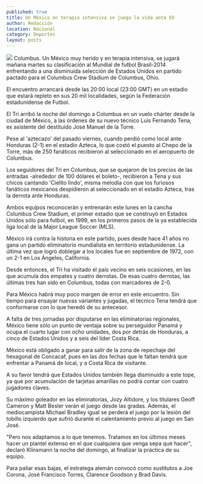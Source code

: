 ```yaml
---
published: true
title: Un México en terapia intensiva se juega la vida ante EU
author: Redacción
location: Nacional
category: Deportes
layout: posts
---
```


![](http://i.imgur.com/Hl8jUoMm.jpg)
Columbus. Un México muy herido y en terapia intensiva, se jugará mañana martes su clasificación al Mundial de futbol Brasil-2014 enfrentando a una disminuida selección de Estados Unidos en partido pactado para el Columbus Crew Stadium de Columbus, Ohio.

El encuentro arrancará desde las 20:00 local (23:00 GMT) en un estadio que estará repleto en sus 20 mil localidades, según la Federación estadunidense de Futbol.

El Tri arribó la noche del domingo a Columbus en un vuelo chárter desde la ciudad de México, a las órdenes de su nuevo técnico Luis Fernando Tena, ex asistente del destituido José Manuel de la Torre.

Pese al 'aztecazo' del pasado viernes, cuando perdió como local ante Honduras (2-1) en el estadio Azteca, lo que costó el puesto al Chepo de la Torre, más de 250 fanáticos recibieron al seleccionado en el aeropuerto de Columbus.

Los seguidores del Tri en Columbus, que se quejaron de los precios de las entradas -alrededor de 100 dólares el boleto-, recibieron a Tena y sus chicos cantando 'Cielito lindo', misma melodía con que los furiosos fanáticos mexicanos despidieron al seleccionado en el estadio Azteca, tras la derrota ante Honduras.

Ambos equipos reconocerán y entrenarán este lunes en la cancha Columbus Crew Stadium, el primer estadio que se construyó en Estados Unidos sólo para futbol, en 1999, en los primeros pasos de la ya establecida liga local de la Major League Soccer (MLS).

México irá contra la historia en este partido, pues desde hace 41 años no gana un partido eliminatorio mundialista en territorio estadunidense. La última vez que logró doblegar a los locales fue en septiembre de 1972, con un 2-1 en Los Ángeles, California.

Desde entonces, el Tri ha visitado el país vecino en seis ocasiones, en las que acumula dos empates y cuatro derrotas. De esas cuatro derrotas, las últimas tres han sido en Columbus, todas con marcadores de 2-0.

Para México habrá muy poco margen de error en este encuentro. Sin tiempo para ensayar nuevas variantes y jugadas, el técnico Tena tendrá que conformarse con lo que heredó de su antecesor.

A falta de tres jornadas por disputarse en las eliminatorias regionales, México tiene sólo un punto de ventaja sobre su perseguidor Panamá y ocupa el cuarto lugar con ocho unidades, dos por detrás de Honduras, a cinco de Estados Unidos y a seis del líder Costa Rica.

México está obligado a ganar para salir de la zona de repechaje del hexagonal de Concacaf, pues en las dos fechas que le faltan tendrá que enfrentar a Panamá de local, y a Costa Rica de visitante.

A su favor tendrá que Estados Unidos también llega disminuido a este tope, ya que por acumulación de tarjetas amarillas no podrá contar con cuatro jugadores claves.

Su máximo goleador en las eliminatorias, Jozy Altidore, y los titulares Geoff Cameron y Matt Besler verán el juego desde las gradas. Además, el mediocampista Michael Bradley igual se perderá el juego por la lesión del tobillo izquierdo que sufrió durante el calentamiento previo al juego en San José.

"Pero nos adaptamos a lo que tenemos. Tratamos en los últimos meses hacer un plantel extenso en el que cualquiera que venga sepa qué hacer", declaró Klinsmann la noche del domingo, al finalizar la práctica de su equipo.

Para paliar esas bajas, el estratega alemán convocó como sustitutos a Joe Corona, José Francisco Torres, Clarence Goodson y Brad Davis.

